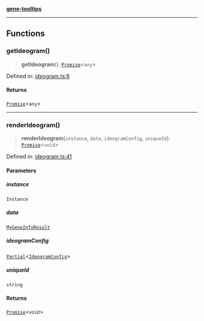 [**gene-tooltips**](README.md)

***

## Functions

### getIdeogram()

> **getIdeogram**(): [`Promise`](https://developer.mozilla.org/docs/Web/JavaScript/Reference/Global_Objects/Promise)\<`any`\>

Defined in: [ideogram.ts:9](https://github.com/mattjmeier/gene-tooltips/blob/02903aa6fd000f5a8bab700871e228a8f0234aea/src/ideogram.ts#L9)

#### Returns

[`Promise`](https://developer.mozilla.org/docs/Web/JavaScript/Reference/Global_Objects/Promise)\<`any`\>

***

### renderIdeogram()

> **renderIdeogram**(`instance`, `data`, `ideogramConfig`, `uniqueId`): [`Promise`](https://developer.mozilla.org/docs/Web/JavaScript/Reference/Global_Objects/Promise)\<`void`\>

Defined in: [ideogram.ts:41](https://github.com/mattjmeier/gene-tooltips/blob/02903aa6fd000f5a8bab700871e228a8f0234aea/src/ideogram.ts#L41)

#### Parameters

##### instance

`Instance`

##### data

[`MyGeneInfoResult`](config.md#mygeneinforesult)

##### ideogramConfig

[`Partial`](https://www.typescriptlang.org/docs/handbook/utility-types.html#partialtype)\<[`IdeogramConfig`](config.md#ideogramconfig)\>

##### uniqueId

`string`

#### Returns

[`Promise`](https://developer.mozilla.org/docs/Web/JavaScript/Reference/Global_Objects/Promise)\<`void`\>

